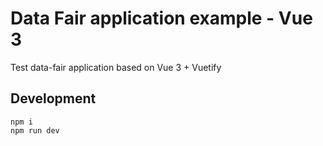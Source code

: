 # Data Fair application example - Vue 3

Test data-fair application based on Vue 3 + Vuetify

## Development

    npm i
    npm run dev
